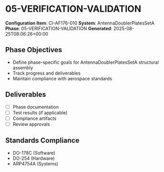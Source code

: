 # 05-VERIFICATION-VALIDATION

**Configuration Item**: CI-AF176-010
**System**: AntennaDoublerPlatesSetA
**Phase**: 05-VERIFICATION-VALIDATION
**Generated**: 2025-08-25T08:06:26+00:00

## Phase Objectives
- Define phase-specific goals for AntennaDoublerPlatesSetA structural assembly
- Track progress and deliverables
- Maintain compliance with aerospace standards

## Deliverables
- [ ] Phase documentation
- [ ] Test results (if applicable)
- [ ] Compliance artifacts
- [ ] Review approvals

## Standards Compliance
- DO-178C (Software)
- DO-254 (Hardware)
- ARP4754A (Systems)

